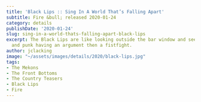 ```yaml
---
title: 'Black Lips :: Sing In A World That’s Falling Apart'
subtitle: Fire &bull; released 2020-01-24
category: details
publishDate: '2020-01-24'
slug: sing-in-a-world-thats-falling-apart-black-lips
excerpt: The Black Lips are like looking outside the bar window and seeing country
  and punk having an argument then a fistfight.
author: jclacking
image: "~/assets/images/details/2020/black-lips.jpg"
tags:
- The Mekons
- The Front Bottoms
- The Country Teasers
- Black Lips
- Fire
---
```


